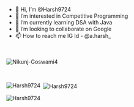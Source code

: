 - 👋 Hi, I’m @Harsh9724
- 👀 I’m interested in Competitive Programming
- 🌱 I’m currently learning DSA with Java
- 💞️ I’m looking to collaborate on Google
- 📫 How to reach me IG Id - @a.harsh_

<!---
Harsh9724/Harsh9724 is a ✨ special ✨ repository because its `README.md` (this file) appears on your GitHub profile.
You can click the Preview link to take a look at your changes.
--->

<br>
<p align="left"> <img src="https://komarev.com/ghpvc/?username=Harsh97244&label=Profile%20views&color=0e75b6&style=flat" alt="Nikunj-Goswami4" /> </p>
<br>
<p><img align="left" src="https://github-readme-stats.vercel.app/api/top-langs?username=Harsh9724&show_icons=true&locale=en&layout=compact" alt="Harsh9724" /></p>

<p>&nbsp;<img align="center" src="https://github-readme-stats.vercel.app/api?username=Harsh9724&show_icons=true&locale=en" alt="Harsh9724" /></p>

<p><img align="center" src="https://github-readme-streak-stats.herokuapp.com/?user=Harsh9724&" alt="Harsh9724" /></p>
